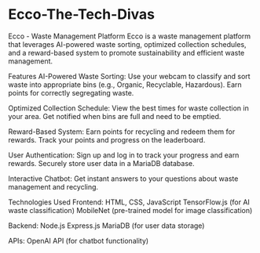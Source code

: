 # Ecco-The-Tech-Divas
Ecco - Waste Management Platform
Ecco is a waste management platform that leverages AI-powered waste sorting, optimized collection schedules, and a reward-based system to promote sustainability and efficient waste management.

Features
AI-Powered Waste Sorting:
Use your webcam to classify and sort waste into appropriate bins (e.g., Organic, Recyclable, Hazardous).
Earn points for correctly segregating waste.

Optimized Collection Schedule:
View the best times for waste collection in your area.
Get notified when bins are full and need to be emptied.

Reward-Based System:
Earn points for recycling and redeem them for rewards.
Track your points and progress on the leaderboard.

User Authentication:
Sign up and log in to track your progress and earn rewards.
Securely store user data in a MariaDB database.

Interactive Chatbot:
Get instant answers to your questions about waste management and recycling.

Technologies Used
Frontend:
HTML, CSS, JavaScript
TensorFlow.js (for AI waste classification)
MobileNet (pre-trained model for image classification)

Backend:
Node.js
Express.js
MariaDB (for user data storage)

APIs:
OpenAI API (for chatbot functionality)
